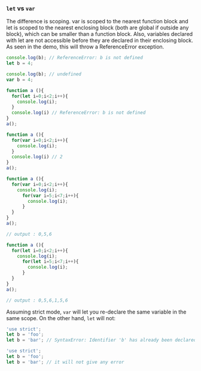 ### `let` vs `var`

The difference is scoping. var is scoped to the nearest function block and let is scoped to the nearest enclosing block (both are global if outside any block),
which can be smaller than a function block.
Also, variables declared with let are not accessible before they are declared in their enclosing block.
As seen in the demo, this will throw a ReferenceError exception.

```js
console.log(b); // ReferenceError: b is not defined
let b = 4;
```
```js
console.log(b); // undefined
var b = 4;
```
```js
function a (){
  for(let i=0;i<2;i++){
    console.log(i);
  }
  console.log(i) // ReferenceError: b is not defined
}
a();
```
```js
function a (){
  for(var i=0;i<2;i++){
    console.log(i);
  }
  console.log(i) // 2
}
a();
```
```js
function a (){
  for(var i=0;i<2;i++){
    console.log(i);
      for(var i=5;i<7;i++){
        console.log(i); 
      }
  }
}
a();

// output : 0,5,6
```
```js
function a (){
  for(let i=0;i<2;i++){
    console.log(i);
      for(let i=5;i<7;i++){
        console.log(i); 
      }
  }
}
a();

// output : 0,5,6,1,5,6
```
Assuming strict mode, `var` will let you re-declare the same variable in the same scope. On the other hand, `let` will not:
```js
'use strict';
let b = 'foo';
let b = 'bar'; // SyntaxError: Identifier 'b' has already been declared
```
```js
'use strict';
let b = 'foo';
let b = 'bar'; // it will not give any error 
```

